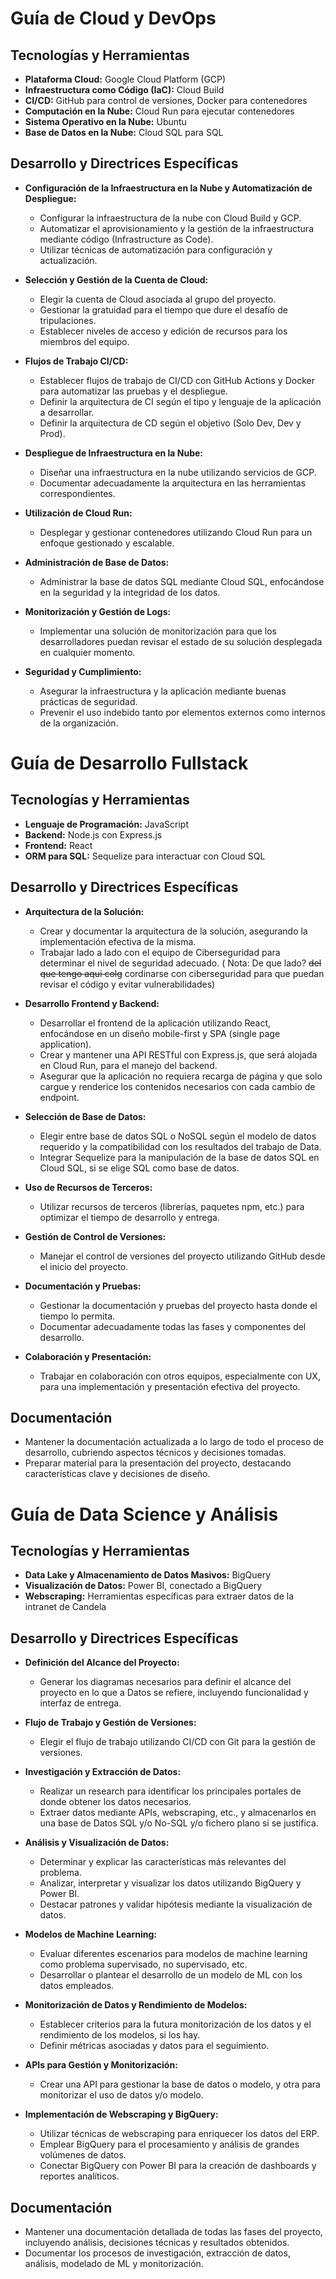 # Guía de Cloud y DevOps

## Tecnologías y Herramientas
- **Plataforma Cloud:** Google Cloud Platform (GCP)
- **Infraestructura como Código (IaC):** Cloud Build
- **CI/CD:** GitHub para control de versiones, Docker para contenedores
- **Computación en la Nube:** Cloud Run para ejecutar contenedores
- **Sistema Operativo en la Nube:** Ubuntu
- **Base de Datos en la Nube:** Cloud SQL para SQL

## Desarrollo y Directrices Específicas
- **Configuración de la Infraestructura en la Nube y Automatización de Despliegue:**
  - Configurar la infraestructura de la nube con Cloud Build y GCP.
  - Automatizar el aprovisionamiento y la gestión de la infraestructura mediante código (Infrastructure as Code).
  - Utilizar técnicas de automatización para configuración y actualización.

- **Selección y Gestión de la Cuenta de Cloud:**
  - Elegir la cuenta de Cloud asociada al grupo del proyecto.
  - Gestionar la gratuidad para el tiempo que dure el desafío de tripulaciones.
  - Establecer niveles de acceso y edición de recursos para los miembros del equipo.

- **Flujos de Trabajo CI/CD:**
  - Establecer flujos de trabajo de CI/CD con GitHub Actions y Docker para automatizar las pruebas y el despliegue.
  - Definir la arquitectura de CI según el tipo y lenguaje de la aplicación a desarrollar.
  - Definir la arquitectura de CD según el objetivo (Solo Dev, Dev y Prod).

- **Despliegue de Infraestructura en la Nube:**
  - Diseñar una infraestructura en la nube utilizando servicios de GCP.
  - Documentar adecuadamente la arquitectura en las herramientas correspondientes.

- **Utilización de Cloud Run:**
  - Desplegar y gestionar contenedores utilizando Cloud Run para un enfoque gestionado y escalable.

- **Administración de Base de Datos:**
  - Administrar la base de datos SQL mediante Cloud SQL, enfocándose en la seguridad y la integridad de los datos.

- **Monitorización y Gestión de Logs:**
  - Implementar una solución de monitorización para que los desarrolladores puedan revisar el estado de su solución desplegada en cualquier momento.

- **Seguridad y Cumplimiento:**
  - Asegurar la infraestructura y la aplicación mediante buenas prácticas de seguridad.
  - Prevenir el uso indebido tanto por elementos externos como internos de la organización.



# Guía de Desarrollo Fullstack

## Tecnologías y Herramientas
- **Lenguaje de Programación:** JavaScript
- **Backend:** Node.js con Express.js
- **Frontend:** React
- **ORM para SQL:** Sequelize para interactuar con Cloud SQL

## Desarrollo y Directrices Específicas
- **Arquitectura de la Solución:**
  - Crear y documentar la arquitectura de la solución, asegurando la implementación efectiva de la misma.
  - Trabajar lado a lado con el equipo de Ciberseguridad para determinar el nivel de seguridad adecuado. ( Nota: De que lado? ~~del que tengo aqui colg~~ cordinarse con ciberseguridad para que puedan revisar el código y evitar vulnerabilidades) 
  
- **Desarrollo Frontend y Backend:**
  - Desarrollar el frontend de la aplicación utilizando React, enfocándose en un diseño mobile-first y SPA (single page application).
  - Crear y mantener una API RESTful con Express.js, que será alojada en Cloud Run, para el manejo del backend.
  - Asegurar que la aplicación no requiera recarga de página y que solo cargue y renderice los contenidos necesarios con cada cambio de endpoint.

- **Selección de Base de Datos:**
  - Elegir entre base de datos SQL o NoSQL según el modelo de datos requerido y la compatibilidad con los resultados del trabajo de Data.
  - Integrar Sequelize para la manipulación de la base de datos SQL en Cloud SQL, si se elige SQL como base de datos.

- **Uso de Recursos de Terceros:**
  - Utilizar recursos de terceros (librerías, paquetes npm, etc.) para optimizar el tiempo de desarrollo y entrega.

- **Gestión de Control de Versiones:**
  - Manejar el control de versiones del proyecto utilizando GitHub desde el inicio del proyecto.

- **Documentación y Pruebas:**
  - Gestionar la documentación y pruebas del proyecto hasta donde el tiempo lo permita.
  - Documentar adecuadamente todas las fases y componentes del desarrollo.

- **Colaboración y Presentación:**
  - Trabajar en colaboración con otros equipos, especialmente con UX, para una implementación y presentación efectiva del proyecto.

## Documentación
- Mantener la documentación actualizada a lo largo de todo el proceso de desarrollo, cubriendo aspectos técnicos y decisiones tomadas.
- Preparar material para la presentación del proyecto, destacando características clave y decisiones de diseño.



# Guía de Data Science y Análisis

## Tecnologías y Herramientas
- **Data Lake y Almacenamiento de Datos Masivos:** BigQuery
- **Visualización de Datos:** Power BI, conectado a BigQuery
- **Webscraping:** Herramientas específicas para extraer datos de la intranet de Candela

## Desarrollo y Directrices Específicas
- **Definición del Alcance del Proyecto:**
  - Generar los diagramas necesarios para definir el alcance del proyecto en lo que a Datos se refiere, incluyendo funcionalidad y interfaz de entrega.

- **Flujo de Trabajo y Gestión de Versiones:**
  - Elegir el flujo de trabajo utilizando CI/CD con Git para la gestión de versiones.

- **Investigación y Extracción de Datos:**
  - Realizar un research para identificar los principales portales de donde obtener los datos necesarios.
  - Extraer datos mediante APIs, webscraping, etc., y almacenarlos en una base de Datos SQL y/o No-SQL y/o fichero plano si se justifica.

- **Análisis y Visualización de Datos:**
  - Determinar y explicar las características más relevantes del problema.
  - Analizar, interpretar y visualizar los datos utilizando BigQuery y Power BI.
  - Destacar patrones y validar hipótesis mediante la visualización de datos.

- **Modelos de Machine Learning:**
  - Evaluar diferentes escenarios para modelos de machine learning como problema supervisado, no supervisado, etc.
  - Desarrollar o plantear el desarrollo de un modelo de ML con los datos empleados.

- **Monitorización de Datos y Rendimiento de Modelos:**
  - Establecer criterios para la futura monitorización de los datos y el rendimiento de los modelos, si los hay.
  - Definir métricas asociadas y datos para el seguimiento.

- **APIs para Gestión y Monitorización:**
  - Crear una API para gestionar la base de datos o modelo, y otra para monitorizar el uso de datos y/o modelo.

- **Implementación de Webscraping y BigQuery:**
  - Utilizar técnicas de webscraping para enriquecer los datos del ERP.
  - Emplear BigQuery para el procesamiento y análisis de grandes volúmenes de datos.
  - Conectar BigQuery con Power BI para la creación de dashboards y reportes analíticos.

## Documentación
- Mantener una documentación detallada de todas las fases del proyecto, incluyendo análisis, decisiones técnicas y resultados obtenidos.
- Documentar los procesos de investigación, extracción de datos, análisis, modelado de ML y monitorización.

